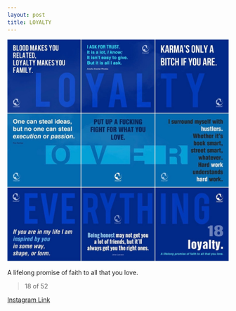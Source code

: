 ```yaml
---
layout: post
title: LOYALTY
---
```


![18 LOYALTY](/images/dc18.jpg)

A lifelong promise of faith to all that you love.

> 18 of 52

[Instagram Link](https://www.instagram.com/p/nY9zTFxMux/)
